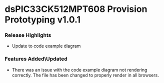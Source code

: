 # dsPIC33CK512MPT608 Provision Prototyping v1.0.1

### Release Highlights
- Update to code example diagram

### Features Added\Updated
- There was an issue with the code example diagram not rendering correctly. The file has been changed to properly render in all browsers.